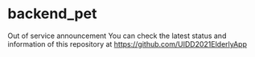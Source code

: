 # backend_pet

Out of service announcement
You can check the latest status and information of this repository at
https://github.com/UIDD2021ElderlyApp
